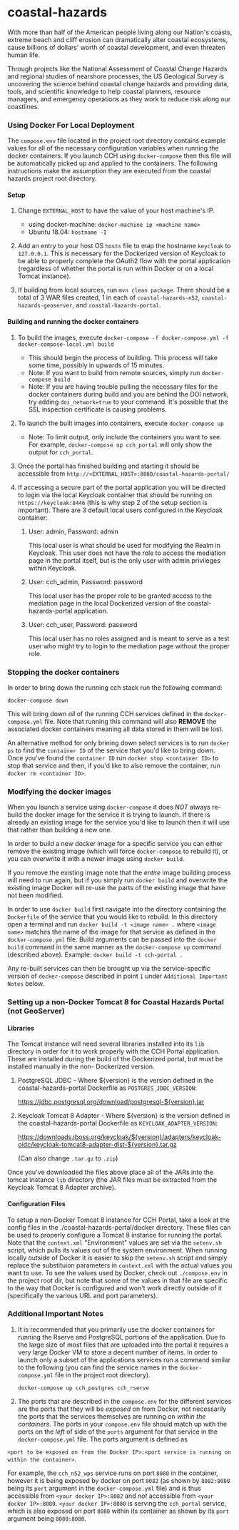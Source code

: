 coastal-hazards
===============

With more than half of the American people living along our Nation's coasts, extreme beach and cliff erosion can dramatically alter coastal ecosystems, cause billions of dollars' worth of coastal development, and even threaten human life.

Through projects like the National Assessment of Coastal Change Hazards and regional studies of nearshore processes, the US Geological Survey is uncovering the science behind coastal change hazards and providing data, tools, and scientific knowledge to help coastal planners, resource managers, and emergency operations as they work to reduce risk along our coastlines.

### Using Docker For Local Deployment

The `compose.env` file located in the project root directory contains example values for all of the necessary configuration variables when running the docker containers. If you launch CCH using `docker-compose` then this file will be automatically picked up and applied to the containers. The following instructions make the assumption they are executed from the coastal hazards project root directory.

#### Setup
1. Change `EXTERNAL_HOST` to have the value of your host machine's IP.
    * using docker-machine: `docker-machine ip <machine name>`
    * Ubuntu 18.04: `hostname -I`

2. Add an entry to your host OS `hosts` file to map the hostname `keycloak` to `127.0.0.1`. This is necessary for the Dockerized version of Keycloak to be able to properly complete the OAuth2 flow with the portal application (regardless of whether the portal is run within Docker or on a local Tomcat instance).

3. If building from local sources, run `mvn clean package`. There should be a total of 3 WAR files created, 1 in each of `coastal-hazards-n52`, `coastal-hazards-geoserver`, and `coastal-hazards-portal`.

#### Building and running the docker containers

1. To build the images, execute `docker-compose -f docker-compose.yml -f docker-compose-local.yml build`
    * This should begin the process of building. This process will take some time, possibly in upwards of 15 minutes.
    * Note: If you want to build from remote sources, simply run `docker-compose build`
    * Note: If you are having trouble pulling the necessary files for the docker containers during build and you are behind the DOI network, try adding `doi_network=true` to your command. It's possible that the SSL inspection certificate is causing problems.

2. To launch the built images into containers, execute `docker-compose up`
    * Note: To limit output, only include the containers you want to see. For example, `docker-compose up cch_portal` will only show the output for `cch_portal`.

3. Once the portal has finished building and starting it should be accessible from `http://<EXTERNAL_HOST>:8080/coastal-hazards-portal/`

4. If accessing a secure part of the portal application you will be directed to login via the local Keycloak container that should be running on `https://keycloak:8446` (this is why step 2 of the setup section is important). There are 3 default local users configured in the Keycloak container:

    1. User: admin, Password: admin

        This local user is what should be used for modifying the Realm in Keycloak. This user does not have the role to access the mediation page in the portal itself, but is the only user with admin privileges within Keycloak.

    2. User: cch_admin, Password: password

        This local user has the proper role to be granted access to the mediation page in the local Dockerized version of the
        coastal-hazards-portal application.

    3. User: cch_user, Password: password

        This local user has no roles assigned and is meant to serve as a test user who might try to login to the mediation page without the proper role.

### Stopping the docker containers

In order to bring down the running cch stack run the following command:

`docker-compose down`

This will bring down _all_ of the running CCH services defined in the `docker-compose.yml`
file. Note that running this command will also __REMOVE__ the associated docker
containers meaning all data stored in them will be lost.

An alternative method for only brining down select services is to run `docker ps`
to find the `container ID` of the service that you'd like to bring down. Once
you've found the `container ID` run `docker stop <container ID>` to stop that
service and then, if you'd like to also remove the container, run `docker rm <container ID>`.

### Modifying the docker images

When you launch a service using `docker-compose` it does _NOT_ always re-build
the docker image for the service it is trying to launch. If there is already an
existing image for the service you'd like to launch then it will use that rather
than building a new one.

In order to build a new docker image for a specific service you can either remove
the existing image (which will force `docker-compose` to rebuild it), or you can
overwrite it with a newer image using `docker build`.

If you remove the existing image note that the _entire_ image building process
will need to run again, but if you simply run `docker build` and overwrite the
existing image Docker will re-use the parts of the existing image that have not
been modified.

In order to use `docker build` first navigate into the directory containing the
`Dockerfile` of the service that you would like to rebuild. In this directory open
a terminal and run `docker build -t <image name> .` where `<image name>` matches
the name of the image for that service as defined in the `docker-compose.yml` file.
Build arguments can be passed into the `docker build` command in the same manner
as the `docker-compose up` command (described above). Example:
`docker build -t cch-portal .`

Any re-built services can then be brought up via the service-specific version of
`docker-compose` described in point `1` under `Additional Important Notes` below.

### Setting up a non-Docker Tomcat 8 for Coastal Hazards Portal (not GeoServer)
#### Libraries
The Tomcat instance will need several libraries installed into its `lib` directory in
order for it to work properly with the CCH Portal application. These are installed
during the build of the Dockerized portal, but must be installed manually in the non-
Dockerized version.

1. PostgreSQL JDBC - Where ${version} is the version defined in the coastal-hazards-portal Dockerfile as `POSTGRES_JDBC_VERSION`: 

    https://jdbc.postgresql.org/download/postgresql-${version}.jar

2. Keycloak Tomcat 8 Adapter - Where ${version} is the version defined in the coastal-hazards-portal Dockerfile as `KEYCLOAK_ADAPTER_VERSION`: 

    https://downloads.jboss.org/keycloak/${version}/adapters/keycloak-oidc/keycloak-tomcat8-adapter-dist-${version}.tar.gz 

    (Can also change `.tar.gz` to `.zip`)

Once you've downloaded the files above place all of the JARs into the tomcat instance `lib` directory (the JAR files must be extracted from the Keycloak Tomcat 8 Adapter archive).

#### Configuration Files
To setup a non-Docker Tomcat 8 instance for CCH Portal, take a look at the config
files in the ./coastal-hazards-portal/docker directory. These files can be used
to properly configure a Tomcat 8 instance for running the portal. Note that the
`context.xml` "Environment" values are set via the `setenv.sh` script, which pulls
its values out of the system environment. When running locally outside of Docker it
is easier to skip the `setenv.sh` script and simply replace the substituion parameters
in `context.xml` with the actual values you want to use. To see the values used by
Docker, check out `./compose.env` in the project root dir, but note that some of the
values in that file are specific to the way that Docker is configured and won't work
directly outside of it (specifically the various URL and port parameters).



### Additional Important Notes

1. It is recommended that you primarily use the docker containers for running the
Rserve and PostgreSQL portions of the application. Due to the large size
of most files that are uploaded into the portal it requires a very large Docker VM
to store a decent number of items. In order to launch only a subset of the
applications services run a command similar to the following (you can find the
  service names in the `docker-compose.yml` file in the project root directory).

    `docker-compose up cch_postgres cch_rserve`

2. The ports that are described in the `compose.env` for the different services
are the ports that they will be _exposed_ on from Docker, not necessarily the
ports that the services themselves are running on  _within the containers_. The
 ports in your `compose.env` file should match up with the ports on the _left_ of
side of the `ports` argument for that service in the `docker-compose.yml` file.
The ports argument is defined as

  `<port to be exposed on from the Docker IP>:<port service is running on within the container>`.

For example, the `cch_n52_wps` service runs on port `8080` in the container, however
it is being exposed by docker on port `8082` (as shown by `8082:8080` being its `port`
  argument in the `docker-compose.yml` file) and is thus accessible from
  `<your docker IP>:8082` and _not_ accessible from `<your docker IP>:8080`.
  `<your docker IP>:8080` is serving the `cch_portal` service, which is also
  exposed on port `8080` within its container as shown by its `port` argument
  being `8080:8080`.
